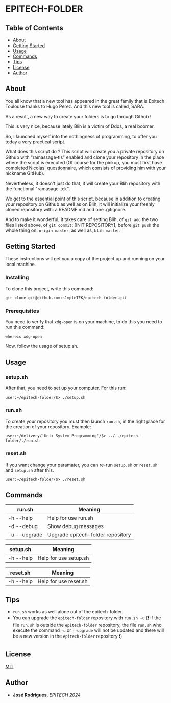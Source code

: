 # EPITECH-FOLDER

## Table of Contents

- [About](https://github.com/s1mpleTEK/epitech-folder#about)
- [Getting Started](https://github.com/s1mpleTEK/epitech-folder#getting-started)
- [Usage](https://github.com/s1mpleTEK/epietch-folder#usage)
- [Commands](https://github.com/s1mpleTEK/epitech-folder#commands)
- [Tips](https://github.com/s1mpleTEK/epitech-folder#tips)
- [License](https://github.com/s1mpleTEK/epitech-folder#license)
- [Author](https://github.com/s1mpleTEK/epitech-folder#author)

## About

You all know that a new tool has appeared in the great family that is Epitech Toulouse thanks to Hugo Perez. And this new tool is called, SARA.

As a result, a new way to create your folders is to go through Github !

This is very nice, because lately Blih is a victim of Ddos, a real boomer.

So, I launched myself into the nothingness of programming, to offer you today a very practical script.

What does this script do ? This script will create you a private repository on Github with "ramassage-tls" enabled and clone your repository in the place where the script is executed (Of course for the pickup, you must first have completed Nicolas' questionnaire, which consists of providing him with your nickname GitHub).

Nevertheless, it doesn't just do that, it will create your Blih repository with the functional "ramasage-tek".

We get to the essential point of this script, because in addition to creating your repository on Github as well as on Blih, it will initialize your freshly cloned repository with: a README.md and one .gitignore.

And to make it wonderful, it takes care of setting Blih, of `git add` the two files listed above, of `git commit`: [INIT REPOSITORY], before `git push` the whole thing on: `origin master`, as well as, `blih master`.

## Getting Started

These instructions will get you a copy of the project up and running on your local machine.

### Installing

To clone this project, write this command:
```
git clone git@github.com:s1mpleTEK/epitech-folder.git
```

### Prerequisites

You need to verify that `xdg-open` is on your machine, to do this you need to run this command:
```
whereis xdg-open
```
Now, follow the usage of setup.sh.

## Usage

### setup.sh

After that, you need to set up your computer. For this run:
```
user:~/epitech-folder/$> ./setup.sh
```

### run.sh

To create your repository you must then launch `run.sh`, in the right place for the creation of your repository. Example:
```
user:~/delivery/'Unix System Programming'/$> ../../epitech-folder/./run.sh
```

### reset.sh

If you want change your paramater, you can re-run `setup.sh` or `reset.sh` and `setup.sh` after this.
```
user:~/epitech-folder/$> ./reset.sh
```

## Commands

|   run.sh  |                               Meaning                                       |
|-----------|-----------------------------------------------------------------------------|
|-h --help  | Help for use run.sh                                                         |
|-d --debug | Show debug messages                                                         |
|-u --upgrade| Upgrade epitech-folder repository                                          |

| setup.sh  |                               Meaning                                       |
|-----------|-----------------------------------------------------------------------------|
|-h --help  | Help for use setup.sh                                                       |

| reset.sh  |                               Meaning                                       |
|-----------|-----------------------------------------------------------------------------|
|-h --help  | Help for use reset.sh                                                       |

## Tips

- `run.sh` works as well alone out of the epitech-folder.
- You can upgrade the `epitech-folder` repository with `run.sh -u` (:exclamation: if the file `run.sh` is outside the `epitech-folder` repository, the file `run.sh` who execute the command `-u` or `--upgrade` will not be updated and there will be a new version in the `epitech-folder` repository :exclamation:)

## License

[MIT](https://github.com/s1mpleTEK/epitech-folder/blob/master/LICENSE)

## Author

* **José Rodrigues**, *EPITECH 2024*
